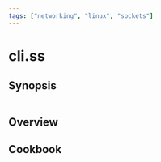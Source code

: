 ```yaml
---
tags: ["networking", "linux", "sockets"]
---
```


# cli.ss



## Synopsis

```language

```

## Overview

## Cookbook
